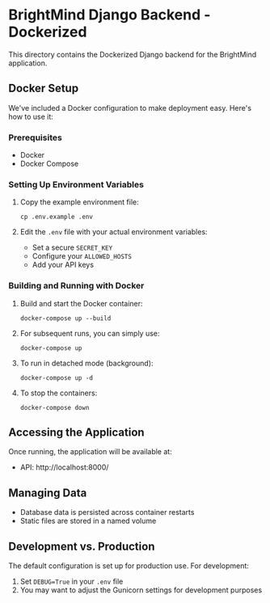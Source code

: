 # BrightMind Django Backend - Dockerized

This directory contains the Dockerized Django backend for the BrightMind application.

## Docker Setup

We've included a Docker configuration to make deployment easy. Here's how to use it:

### Prerequisites

- Docker
- Docker Compose

### Setting Up Environment Variables

1. Copy the example environment file:
   ```
   cp .env.example .env
   ```

2. Edit the `.env` file with your actual environment variables:
   - Set a secure `SECRET_KEY`
   - Configure your `ALLOWED_HOSTS`
   - Add your API keys

### Building and Running with Docker

1. Build and start the Docker container:
   ```
   docker-compose up --build
   ```

2. For subsequent runs, you can simply use:
   ```
   docker-compose up
   ```

3. To run in detached mode (background):
   ```
   docker-compose up -d
   ```

4. To stop the containers:
   ```
   docker-compose down
   ```

## Accessing the Application

Once running, the application will be available at:
- API: http://localhost:8000/

## Managing Data

- Database data is persisted across container restarts
- Static files are stored in a named volume

## Development vs. Production

The default configuration is set up for production use. For development:

1. Set `DEBUG=True` in your `.env` file
2. You may want to adjust the Gunicorn settings for development purposes
